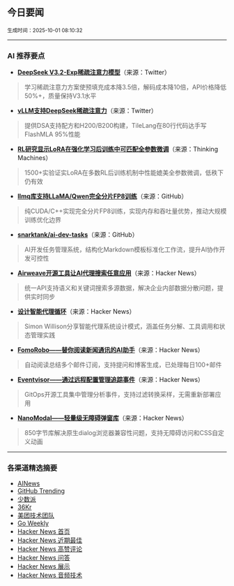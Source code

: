 ## 今日要闻

<sub> 生成时间：2025-10-01 08:10:32</sub>


---

### AI 推荐要点

- **[DeepSeek V3.2-Exp稀疏注意力模型](https://twitter.com/deepseek_ai/status/1972604768309871061)**（来源：Twitter）  
> 学习稀疏注意力方案使预填充成本降3.5倍，解码成本降10倍，API价格降低50%+，质量保持V3.1水平

- **[vLLM支持DeepSeek稀疏注意力](https://twitter.com/vllm_project/status/1972664010702221399)**（来源：Twitter）  
> 提供DSA支持配方和H200/B200构建，TileLang在80行代码达手写FlashMLA 95%性能

- **[RL研究显示LoRA在强化学习后训练中可匹配全参数微调](https://thinkingmachines.ai/blog/lora/)**（来源：Thinking Machines）  
> 1500+实验证实LoRA在多数RL后训练机制中性能媲美全参数微调，低秩下仍有效

- **[llmq库支持LLaMA/Qwen完全分片FP8训练](https://github.com/IST-DASLab/llmq)**（来源：GitHub）  
> 纯CUDA/C++实现完全分片FP8训练，实现内存和吞吐量优势，推动大规模训练优化边界

- **[snarktank/ai-dev-tasks](https://github.com/snarktank/ai-dev-tasks)**（来源：GitHub）  
> AI开发任务管理系统，结构化Markdown模板标准化工作流，提升AI协作开发可控性

- **[Airweave开源工具让AI代理搜索任意应用](https://news.ycombinator.com/item?id=45427482)**（来源：Hacker News）  
> 统一API支持语义和关键词搜索多源数据，解决企业内部数据分散问题，提供实时同步

- **[设计智能代理循环](https://news.ycombinator.com/item?id=45426680)**（来源：Hacker News）  
> Simon Willison分享智能代理系统设计模式，涵盖任务分解、工具调用和状态管理实践

- **[FomoRobo——替你阅读新闻通讯的AI助手](https://news.ycombinator.com/item?id=45431374)**（来源：Hacker News）  
> 自动阅读总结多个邮件订阅，支持提问和博客生成，已处理每日100+邮件

- **[Eventvisor——通过远程配置管理追踪事件](https://news.ycombinator.com/item?id=45430768)**（来源：Hacker News）  
> GitOps开源工具集中管理分析事件，支持过滤转换采样，无需重新部署应用

- **[NanoModal——轻量级无障碍弹窗库](https://news.ycombinator.com/item?id=45431902)**（来源：Hacker News）  
> 850字节库解决原生dialog浏览器兼容性问题，支持无障碍访问和CSS自定义动画

---

### 各渠道精选摘要
- [AINews](./ai_news_summary_2025-10-01.md)
- [GitHub Trending](./github_trending_2025-10-01.md)
- [少数派](./shaoshupai_2025-10-01.md)
- [36Kr](./36kr_summary_2025-10-01.md)
- [美团技术团队](./meituan_2025-10-01.md)
- [Go Weekly](./go_weekly_2025-10-01.md)
- [Hacker News 首页](./hacker_news_frontpage_2025-10-01.md)
- [Hacker News 近期最佳](./hacker_news_best_2025-10-01.md)
- [Hacker News 高赞评论](./hacker_news_top_comments_2025-10-01.md)
- [Hacker News 问答](./hacker_news_ask_2025-10-01.md)
- [Hacker News 展示](./hacker_news_show_2025-10-01.md)
- [Hacker News 音频技术](./hacker_news_audio_tech_2025-10-01.md)